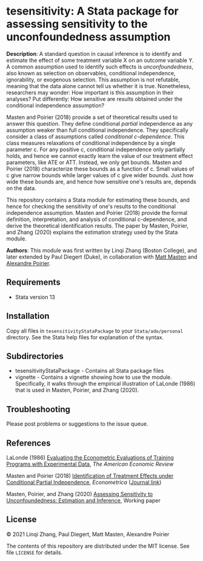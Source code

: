 # tesensitivity: A Stata package for assessing sensitivity to the unconfoundedness assumption

**Description**: A standard question in causal inference is to identify and estimate the effect of some treatment variable X on an outcome variable Y. 
A common assumption used to identify such effects is _unconfoundedness_, also known as selection on observables, conditional independence, ignorability, or exogenous selection. 
This assumption is not refutable, meaning that the data alone cannot tell us whether it is true. 
Nonetheless, researchers may wonder: How important is this assumption in their analyses? 
Put differently: How sensitive are results obtained under the conditional independence assumption? 

Masten and Poirier (2018) provide a set of theoretical results used to answer this question.
They define conditional _partial_ independence as any assumption weaker than full conditional independence. 
They specifically consider a class of assumptions called _conditional c-dependence_. 
This class measures relaxations of conditional independence by a single parameter c.
For any positive c, conditional independence only partially holds, and hence we cannot exactly learn the value of our treatment effect parameters, like ATE or ATT.
Instead, we only get bounds.
Masten and Poirier (2018) characterize these bounds as a function of c. 
Small values of c give narrow bounds while larger values of c give wider bounds.
Just how wide these bounds are, and hence how sensitive one's results are, depends on the data.

This repository contains a Stata module for estimating these bounds, and hence for checking the sensitivity of one's results to the conditional independence assumption. 
Masten and Poirier (2018) provide the formal definition, interpretation, and analysis of conditional c-dependence, and derive the theoretical identification results. 
The paper by Masten, Poirier, and Zhang (2020) explains the estimation strategy used by the Stata module.

**Authors**: This module was first written by Linqi Zhang (Boston College), and later extended by Paul Diegert (Duke), in collaboration with [Matt Masten](http://www.mattmasten.com) and [Alexandre Poirier](https://sites.google.com/site/alexpoirierecon/).

## Requirements

* Stata version 13

## Installation

Copy all files in `tesensitivityStataPackage` to your `Stata/ado/personal` directory. See the Stata help files for explanation of the syntax. 

## Subdirectories

* tesensitivityStataPackage - Contains all Stata package files
* vignette - Contains a vignette showing how to use the module. Specifically, it walks through the empirical illustration of LaLonde (1986) that is used in Masten, Poirier, and Zhang (2020).

## Troubleshooting

Please post problems or suggestions to the issue queue.

## References

LaLonde (1986) [Evaluating the Econometric Evaluations of Training Programs with Experimental Data](http://www.jstor.org/stable/1806062), _The American Economic Review_

Masten and Poirier (2018) [Identification of Treatment Effects under Conditional Partial Independence](https://mattmasten.github.io/assets/pdf/ECTA14481.pdff), _Econometrica_ ([Journal link](https://dx.doi.org/10.3982/ECTA14481))

Masten, Poirier, and Zhang (2020) [Assessing Sensitivity to Unconfoundedness: Estimation and Inference](https://arxiv.org/pdf/2012.15716), Working paper

## License

&copy; 2021 Linqi Zhang, Paul Diegert, Matt Masten, Alexandre Poirier

The contents of this repository are distributed under the MIT license. See file
`LICENSE` for details.
